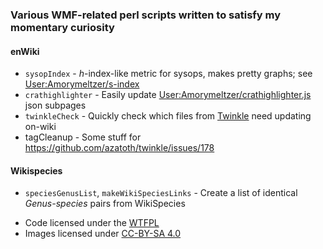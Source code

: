### Various WMF-related perl scripts written to satisfy my momentary curiosity

#### enWiki
- `sysopIndex` - *h*-index-like metric for sysops, makes pretty graphs; see [User:Amorymeltzer/s-index](https://en.wikipedia.org/wiki/User:Amorymeltzer/s-index)
- `crathighlighter` - Easily update [User:Amorymeltzer/crathighlighter.js](https://en.wikipedia.org/wiki/User:Amorymeltzer/crathighlighter.js) json subpages
- `twinkleCheck` - Quickly check which files from [Twinkle](https://github.com/azatoth/twinkle/) need updating on-wiki
- tagCleanup - Some stuff for https://github.com/azatoth/twinkle/issues/178

#### Wikispecies
- `speciesGenusList`, `makeWikiSpeciesLinks` - Create a list of identical *Genus-species* pairs from WikiSpecies

* Code licensed under the [WTFPL](http://www.wtfpl.net/)
* Images licensed under [CC-BY-SA 4.0](https://creativecommons.org/licenses/by-sa/4.0/)
